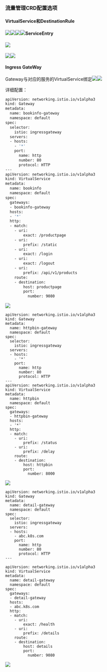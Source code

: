 ### 流量管理CRD配置选项

#### VirtualService和DestinationRule

#### ![](/image/Istio/VirtualService配置选项.png)![](/image/Istio/VirtualService-example.png)![](/image/Istio/VirtualService-headers-example.png)![](/image/Istio/VirtualService-灰度发布.png)ServiceEntry

#### ![](/image/Istio/ServiceEntry配置选项.png)

![](/image/Istio/ServiceEntry.png)![](/image/Istio/ServiceEntry-example.png)

#### Ingress GateWay

Gateway与对应的服务的VirtualService绑定![](/image/Istio/Gateway配置选项.png)![](/image/Istio/Gateway-ingress-example.png)

详细配置：

```bash
apiVersion: networking.istio.io/v1alpha3
kind: Gateway
metadata:
  name: bookinfo-gateway
  namespace: default
spec:
  selector:
    istio: ingressgateway
  servers:
  - hosts:
    - '*'
    port:
      name: http
      number: 80
      protocol: HTTP
---
apiVersion: networking.istio.io/v1alpha3
kind: VirtualService
metadata:
  name: bookinfo
  namespace: default
spec:
  gateways:
  - bookinfo-gateway
  hosts:
  - '*'
  http:
  - match:
    - uri:
        exact: /productpage
    - uri:
        prefix: /static
    - uri:
        exact: /login
    - uri:
        exact: /logout
    - uri:
        prefix: /api/v1/products
    route:
    - destination:
        host: productpage
        port:
          number: 9080
```

![](/image/Istio/gateway-route-bookinfo.png)

```
apiVersion: networking.istio.io/v1alpha3
kind: Gateway
metadata:
  name: httpbin-gateway
  namespace: default
spec:
  selector:
    istio: ingressgateway
  servers:
  - hosts:
    - '*'
    port:
      name: http
      number: 80
      protocol: HTTP 
---
apiVersion: networking.istio.io/v1alpha3
kind: VirtualService
metadata:
  name: httpbin
  namespace: default
spec:
  gateways:
  - httpbin-gateway
  hosts:
  - '*'
  http:
  - match:
    - uri:
        prefix: /status
    - uri:
        prefix: /delay
    route:
    - destination:
        host: httpbin
        port:
          number: 8000
```

![](/image/Istio/gateway-route-httpbin.png)

```
apiVersion: networking.istio.io/v1alpha3
kind: Gateway
metadata:
  name: detail-gateway
  namespace: default
spec:
  selector:
    istio: ingressgateway
  servers:
  - hosts:
    - abc.k8s.com
    port:
      name: http
      number: 80
      protocol: HTTP           
---

apiVersion: networking.istio.io/v1alpha3
kind: VirtualService
metadata:
  name: detail-gateway
  namespace: default
spec:
  gateways:
  - detail-gateway
  hosts:
  - abc.k8s.com
  http:
  - match:
    - uri:
        exact: /health
    - uri:
        prefix: /details
    route:
    - destination:
        host: details
        port:
          number: 9080
```

![](/image/Istio/gateway-route-details.png)

